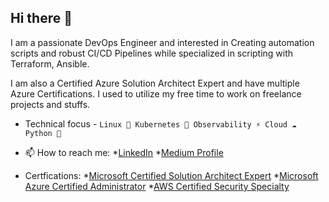 ## Hi there 👋

I am a passionate DevOps Engineer and interested in Creating automation scripts and robust CI/CD Pipelines while specialized in scripting with Terraform, Ansible.

I am also a Certified Azure Solution Architect Expert and have multiple Azure Certifications. I used to utilize my free time to work on freelance projects and stuffs.

- Technical focus - `Linux 🐧 Kubernetes 🐳 Observability ⚡ Cloud ☁️ Python 🐍`

- 📫 How to reach me: 
*[LinkedIn](https://www.linkedin.com/in/d4rrck-d3v90s-is-l8f3/) 
*[Medium Profile](https://medium.com/@derrick-devops-blog-sharing)

- Certfications: 
*[Microsoft Certified Solution Architect Expert](https://www.credly.com/earner/earned/badge/a8a52007-ec38-476a-9c27-dba57a43ec2d) 
*[Microsoft Azure Certified Administrator](https://www.credly.com/earner/earned/badge/66ba830f-a224-493b-ade8-d6c327fc3529) 
*[AWS Certified Security Specialty](https://www.credly.com/earner/earned/badge/8bdd37ab-5fae-4c39-b214-fbe8fac4bc3b)


